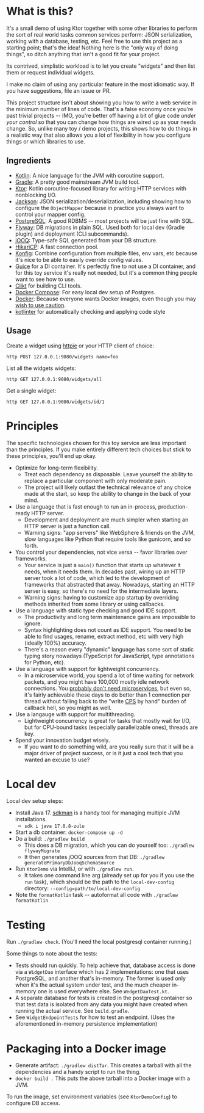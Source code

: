 # What is this?

It's a small demo of using Ktor together with some other libraries to perform the sort of real world tasks common services perform: JSON serialization, working with a database, testing, etc. Feel free to use this project as a starting point; that's the idea! Nothing here is the "only way of doing things", so ditch anything that isn't a good fit for your project.

Its contrived, simplistic workload is to let you create "widgets" and then list them or request individual widgets.

I make no claim of using any particular feature in the most idiomatic way. If you have suggestions, file an issue or PR.

This project structure isn't about showing you how to write a web service in the minimum number of lines of code. That's a false economy once you're past trivial projects -- IMO, you're better off having a bit of glue code *under your control* so that you can change how things are wired up as your needs change. So, unlike many toy / demo projects, this shows how to do things in a realistic way that also allows you a lot of flexibility in how you configure things or which libraries to use.

## Ingredients

- [Kotlin](https://kotlinlang.org/): A nice language for the JVM with coroutine support.
- [Gradle](https://gradle.org/): A pretty good mainstream JVM build tool.
- [Ktor](https://ktor.io/): Kotlin coroutine-focused library for writing HTTP services with nonblocking I/O.
- [Jackson](https://github.com/FasterXML/jackson): JSON serialization/deserialization, including showing how to configure the `ObjectMapper` because in practice you always want to control your mapper config.
- [PostgreSQL](https://www.postgresql.org/): A good RDBMS -- most projects will be just fine with SQL.
- [Flyway](https://flywaydb.org/): DB migrations in plain SQL. Used both for local dev (Gradle plugin) and deployment (CLI subcommands).
- [jOOQ](https://www.jooq.org/): Type-safe SQL generated from your DB structure.
- [HikariCP](https://github.com/brettwooldridge/HikariCP): A fast connection pool.
- [Konfig](https://github.com/npryce/konfig/): Combine configuration from multiple files, env vars, etc because it's nice to be able to easily override config values.
- [Guice](https://github.com/google/guice) for a DI container. It's perfectly fine to not use a DI container, and for this toy service it's really not needed, but it's a common thing people want to see how to use.
- [Clikt](https://ajalt.github.io/clikt/) for building CLI tools.  
- [Docker Compose](https://docs.docker.com/compose/): For easy local dev setup of Postgres.
- [Docker](https://docs.docker.com/reference/): Because everyone wants Docker images, even though you may [wish to use caution](https://thehftguy.com/2016/11/01/docker-in-production-an-history-of-failure/).
- [kotlinter](https://plugins.gradle.org/plugin/org.jmailen.kotlinter) for automatically checking and applying code style

## Usage 

Create a widget using [httpie](https://httpie.org/) or your HTTP client of choice:

```
http POST 127.0.0.1:9080/widgets name=foo
```

List all the widgets widgets:

```
http GET 127.0.0.1:9080/widgets/all
```

Get a single widget:

```
http GET 127.0.0.1:9080/widgets/id/1
```

# Principles

The specific technologies chosen for this toy service are less important than the principles. If you make entirely different tech choices but stick to these principles, you'll end up okay.

- Optimize for long-term flexibility.
    - Treat each dependency as disposable. Leave yourself the ability to replace a particular component with only moderate pain.
    - The project will likely outlast the technical relevance of any choice made at the start, so keep the ability to change in the back of your mind.
- Use a language that is fast enough to run an in-process, production-ready HTTP server.
    - Development and deployment are much simpler when starting an HTTP server is just a function call.
    - Warning signs: "app servers" like WebSphere & friends on the JVM, slow languages like Python that require tools like gunicorn, and so forth.
- You control your dependencies, not vice versa -- favor libraries over frameworks.
    - Your service is just a `main()` function that starts up whatever it needs, when it needs them. In decades past, wiring up an HTTP server took a lot of code, which led to the development of frameworks that abstracted that away. Nowadays, starting an HTTP server is easy, so there's no need for the intermediate layers.
    - Warning signs: having to customize app startup by overriding methods inherited from some library or using callbacks.
- Use a language with static type checking and good IDE support.
    - The productivity and long term maintenance gains are impossible to ignore.
    - Syntax highlighting does not count as IDE support. You need to be able to find usages, rename, extract method, etc with very high (ideally 100%) accuracy. 
    - There's a reason every "dynamic" language has some sort of static typing story nowadays (TypeScript for JavaScript, type annotations for Python, etc).
- Use a language with support for lightweight concurrency. 
    - In a microservice world, you spend a lot of time waiting for network packets, and you might have 100,000 mostly idle network connections. You [probably don't need microservices](https://tailscale.com/blog/modules-monoliths-and-microservices/), but even so, it's fairly achievable these days to do better than 1 connection per thread without falling back to the "write [CPS](https://en.wikipedia.org/wiki/Continuation-passing_style) by hand" burden of callback hell, so you might as well.
- Use a langauge with support for multithreading. 
    - Lightweight concurrency is great for tasks that mostly wait for I/O, but for CPU-bound tasks (especially parallelizable ones), threads are key.
- Spend your innovation budget wisely.
    - If you want to do something wild, are you really sure that it will be a major driver of project success, or is it just a cool tech that you wanted an excuse to use?

# Local dev 

Local dev setup steps:

- Install Java 17. [sdkman](http://sdkman.io/) is a handy tool for managing multiple JVM installations.
  - `sdk i java 17.0.8-zulu`
- Start a db container: `docker-compose up -d`
- Do a build: `./gradlew build`
    - This does a DB migration, which you can do yourself too: `./gradlew flywayMigrate`
    - It then generates jOOQ sources from that DB: `./gradlew generatePrimaryDbJooqSchemaSource`
- Run `KtorDemo` via IntelliJ, or with `./gradlew run`.
    - It takes one command line arg (already set up for you if you use the `run` task), which should be the path to the `local-dev-config` directory: `--config=path/to/local-dev-config`
- Note the `formatKotlin` task -- autoformat all code with `./gradlew formatKotlin`

# Testing

Run `./gradlew check`. (You'll need the local postgresql container running.)

Some things to note about the tests:

- Tests should run quickly. To help achieve that, database access is done via a `WidgetDao` interface which has 2 implementations: one that uses PostgreSQL, and another that's in-memory. The former is used only when it's the actual system under test, and the much cheaper in-memory one is used everywhere else. See `WedgetDaoTest.kt`.
- A separate database for tests is created in the postgresql container so that test data is isolated from any data you might have created when running the actual service. See `build.gradle`.
- See `WidgetEndpointTests` for how to test an endpoint. (Uses the aforementioned in-memory persistence implementation)

# Packaging into a Docker image

- Generate artifact: `./gradlew distTar`. This creates a tarball with all the dependencies and a handy script to run the thing.
- `docker build .` This puts the above tarball into a Docker image with a JVM.

To run the image, set environment variables (see `KtorDemoConfig`) to configure DB access.
